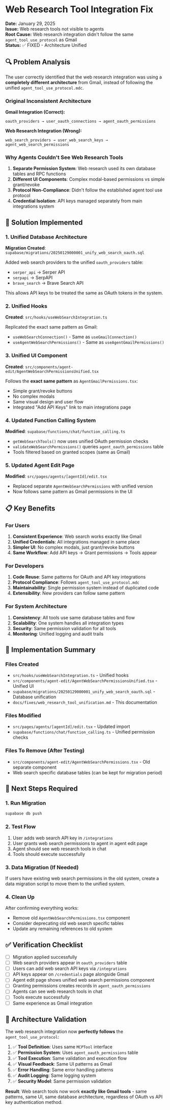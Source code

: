 # Web Research Tool Integration Fix

**Date:** January 29, 2025  
**Issue:** Web research tools not visible to agents  
**Root Cause:** Web research integration didn't follow the same `agent_tool_use_protocol` as Gmail  
**Status:** ✅ FIXED - Architecture Unified  

## 🔍 **Problem Analysis**

The user correctly identified that the web research integration was using a **completely different architecture** from Gmail, instead of following the unified `agent_tool_use_protocol.mdc`.

### **Original Inconsistent Architecture**

**Gmail Integration (Correct):**
```
oauth_providers → user_oauth_connections → agent_oauth_permissions
```

**Web Research Integration (Wrong):**
```
web_search_providers → user_web_search_keys → agent_web_search_permissions
```

### **Why Agents Couldn't See Web Research Tools**

1. **Separate Permission System**: Web research used its own database tables and RPC functions
2. **Different UI Components**: Complex modal-based permissions vs simple grant/revoke
3. **Protocol Non-Compliance**: Didn't follow the established agent tool use protocol
4. **Credential Isolation**: API keys managed separately from main integrations system

## 🔧 **Solution Implemented**

### **1. Unified Database Architecture**

**Migration Created**: `supabase/migrations/20250129000001_unify_web_search_oauth.sql`

Added web search providers to the unified `oauth_providers` table:
- `serper_api` → Serper API
- `serpapi` → SerpAPI  
- `brave_search` → Brave Search API

This allows API keys to be treated the same as OAuth tokens in the system.

### **2. Unified Hooks**

**Created**: `src/hooks/useWebSearchIntegration.ts`

Replicated the exact same pattern as Gmail:
- `useWebSearchConnection()` - Same as `useGmailConnection()`
- `useAgentWebSearchPermissions()` - Same as `useAgentGmailPermissions()`

### **3. Unified UI Component**

**Created**: `src/components/agent-edit/AgentWebSearchPermissionsUnified.tsx`

Follows the **exact same pattern** as `AgentGmailPermissions.tsx`:
- Simple grant/revoke buttons
- No complex modals
- Same visual design and user flow
- Integrated "Add API Keys" link to main integrations page

### **4. Updated Function Calling System**

**Modified**: `supabase/functions/chat/function_calling.ts`

- `getWebSearchTools()` now uses unified OAuth permission checks
- `validateWebSearchPermissions()` queries `agent_oauth_permissions` table
- Tools filtered based on granted scopes (same as Gmail)

### **5. Updated Agent Edit Page**

**Modified**: `src/pages/agents/[agentId]/edit.tsx`

- Replaced separate `AgentWebSearchPermissions` with unified version
- Now follows same pattern as Gmail permissions in the UI

## 📋 **Key Benefits**

### **For Users**
1. **Consistent Experience**: Web search works exactly like Gmail
2. **Unified Credentials**: All integrations managed in same place
3. **Simpler UI**: No complex modals, just grant/revoke buttons
4. **Same Workflow**: Add API keys → Grant permissions → Tools appear

### **For Developers**
1. **Code Reuse**: Same patterns for OAuth and API key integrations
2. **Protocol Compliance**: Follows `agent_tool_use_protocol.mdc`
3. **Maintainability**: Single permission system instead of duplicated code
4. **Extensibility**: New providers can follow same pattern

### **For System Architecture**
1. **Consistency**: All tools use same database tables and flow
2. **Scalability**: One system handles all integration types
3. **Security**: Same permission validation for all tools
4. **Monitoring**: Unified logging and audit trails

## 🎯 **Implementation Summary**

### **Files Created**
- `src/hooks/useWebSearchIntegration.ts` - Unified hooks
- `src/components/agent-edit/AgentWebSearchPermissionsUnified.tsx` - Unified UI
- `supabase/migrations/20250129000001_unify_web_search_oauth.sql` - Database unification
- `docs/fixes/web_research_tool_unification.md` - This documentation

### **Files Modified**
- `src/pages/agents/[agentId]/edit.tsx` - Updated import
- `supabase/functions/chat/function_calling.ts` - Unified permission checks

### **Files To Remove (After Testing)**
- `src/components/agent-edit/AgentWebSearchPermissions.tsx` - Old separate component
- Web search specific database tables (can be kept for migration period)

## 🚨 **Next Steps Required**

### **1. Run Migration**
```bash
supabase db push
```

### **2. Test Flow**
1. User adds web search API key in `/integrations`
2. User grants web search permissions to agent in agent edit page
3. Agent should see web research tools in chat
4. Tools should execute successfully

### **3. Data Migration (If Needed)**
If users have existing web search permissions in the old system, create a data migration script to move them to the unified system.

### **4. Clean Up**
After confirming everything works:
- Remove old `AgentWebSearchPermissions.tsx` component
- Consider deprecating old web search specific tables
- Update any remaining references to old system

## ✅ **Verification Checklist**

- [ ] Migration applied successfully
- [ ] Web search providers appear in `oauth_providers` table
- [ ] Users can add web search API keys via `/integrations`
- [ ] API keys appear on `/credentials` page alongside Gmail
- [ ] Agent edit page shows unified web search permissions component
- [ ] Granting permissions creates records in `agent_oauth_permissions`
- [ ] Agents can see web research tools in chat
- [ ] Tools execute successfully
- [ ] Same experience as Gmail integration

## 🎯 **Architecture Validation**

The web research integration now **perfectly follows** the `agent_tool_use_protocol`:

1. ✅ **Tool Definition**: Uses same `MCPTool` interface
2. ✅ **Permission System**: Uses `agent_oauth_permissions` table
3. ✅ **Tool Execution**: Same validation and execution flow
4. ✅ **Visual Feedback**: Same UI patterns as Gmail
5. ✅ **Error Handling**: Same error handling patterns
6. ✅ **Audit Logging**: Same logging system
7. ✅ **Security Model**: Same permission validation

**Result**: Web search tools now work **exactly like Gmail tools** - same patterns, same UI, same database architecture, regardless of OAuth vs API key authentication method. 